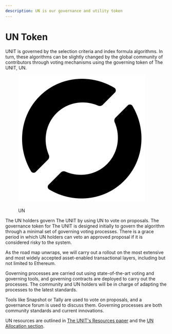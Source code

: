 ```yaml
---
description: UN is our governance and utility token
---
```


# UN Token

UNIT is governed by the selection criteria and index formula algorithms. In turn, these algorithms can be slightly changed by the global community of contributors through voting mechanisms using the governing token of The UNIT, UN.

<figure><picture><source srcset="../.gitbook/assets/asset-1 (1).png" media="(prefers-color-scheme: dark)"><img src="../.gitbook/assets/asset-2 (1) (1).png" alt=""></picture><figcaption><p>UN</p></figcaption></figure>

The UN holders govern The UNIT by using UN to vote on proposals. The governance token for The UNIT is designed initially to govern the algorithm through a minimal set of governing voting processes. There is a grace period in which UN holders can veto an approved proposal if it is considered risky to the system.

As the road map unwraps, we will carry out a rollout on the most extensive and most widely accepted asset-enabled transactional layers, including but not limited to Ethereum.

Governing processes are carried out using state-of-the-art voting and governing tools, and governing contracts are deployed to carry out the processes. The community and UN holders will be in charge of adapting the processes to the latest standards.

Tools like Snapshot or Tally are used to vote on proposals, and a governance forum is used to discuss them. Governing processes are both community standards and current innovations.

UN resources are outlined in [The UNIT's Resources paper](https://github.com/toknowwhy/the-unit-resources-paper/blob/main/the-unit-resources-paper.pdf) and the [UN Allocation section](un-allocation.md).
